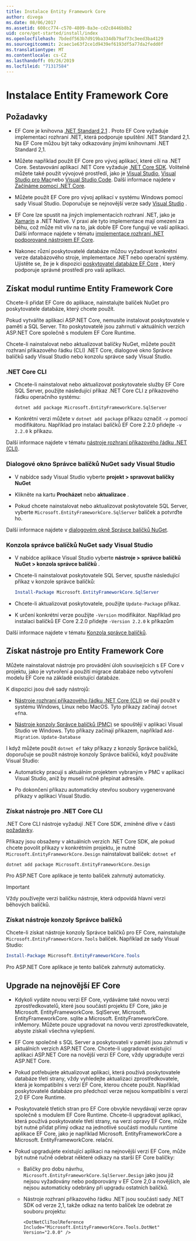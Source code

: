 ```yaml
---
title: Instalace Entity Framework Core
author: divega
ms.date: 08/06/2017
ms.assetid: 608cc774-c570-4809-8a3e-cd2c8446b8b2
uid: core/get-started/install/index
ms.openlocfilehash: 7bdedf563b7d919ba334db79af73c3eed3ba4129
ms.sourcegitcommit: 2caec1e63f2ce1d9439ef6193df5a77da2fedd0f
ms.translationtype: MT
ms.contentlocale: cs-CZ
ms.lasthandoff: 09/26/2019
ms.locfileid: "71317584"
---
```

# <a name="installing-entity-framework-core"></a>Instalace Entity Framework Core

## <a name="prerequisites"></a>Požadavky

* EF Core je knihovna [.NET Standard 2,1](/dotnet/standard/net-standard) . Proto EF Core vyžaduje implementaci rozhraní .NET, která podporuje spuštění .NET Standard 2,1. Na EF Core můžou být taky odkazovány jinými knihovnami .NET Standard 2,1. 

* Můžete například použít EF Core pro vývoj aplikací, které cílí na .NET Core. Sestavování aplikací .NET Core vyžaduje [.NET Core SDK](https://dotnet.microsoft.com/download). Volitelně můžete také použít vývojové prostředí, jako je [Visual Studio](https://visualstudio.microsoft.com/vs), [Visual Studio pro Mac](https://visualstudio.microsoft.com/vs/mac)nebo [Visual Studio Code](https://code.visualstudio.com). Další informace najdete v [Začínáme pomocí .NET Core](/dotnet/core/get-started).

* Můžete použít EF Core pro vývoj aplikací v systému Windows pomocí sady Visual Studio. Doporučuje se nejnovější verze sady [Visual Studio](https://visualstudio.microsoft.com/vs) .

* EF Core lze spustit na jiných implementacích rozhraní .NET, jako je [Xamarin](https://dotnet.microsoft.com/apps/xamarin) a .NET Native. V praxi ale tyto implementace mají omezení za běhu, což může mít vliv na to, jak dobře EF Core fungují ve vaší aplikaci. Další informace najdete v tématu [implementace rozhraní .NET podporované nástrojem EF Core](xref:core/platforms/index).

* Nakonec různí poskytovatelé databáze můžou vyžadovat konkrétní verze databázového stroje, implementace .NET nebo operační systémy. Ujistěte se, že je k dispozici [poskytovatel databáze EF Core](xref:core/providers/index) , který podporuje správné prostředí pro vaši aplikaci.

## <a name="get-the-entity-framework-core-runtime"></a>Získat modul runtime Entity Framework Core

Chcete-li přidat EF Core do aplikace, nainstalujte balíček NuGet pro poskytovatele databáze, který chcete použít.

Pokud vytváříte aplikaci ASP.NET Core, nemusíte instalovat poskytovatele v paměti a SQL Server. Tito poskytovatelé jsou zahrnutí v aktuálních verzích ASP.NET Core společně s modulem EF Core Runtime.  

Chcete-li nainstalovat nebo aktualizovat balíčky NuGet, můžete použít rozhraní příkazového řádku (CLI) .NET Core, dialogové okno Správce balíčků sady Visual Studio nebo konzolu správce sady Visual Studio.

### <a name="net-core-cli"></a>.NET Core CLI

* Chcete-li nainstalovat nebo aktualizovat poskytovatele služby EF Core SQL Server, použijte následující příkaz .NET Core CLI z příkazového řádku operačního systému:

  ``` Console
  dotnet add package Microsoft.EntityFrameworkCore.SqlServer
  ```

* Konkrétní verzi můžete v `dotnet add package` příkazu označit `-v` pomocí modifikátoru. Například pro instalaci balíčků EF Core 2.2.0 přidejte `-v 2.2.0` k příkazu.

Další informace najdete v tématu [nástroje rozhraní příkazového řádku .NET (CLI)](/dotnet/core/tools/).

### <a name="visual-studio-nuget-package-manager-dialog"></a>Dialogové okno Správce balíčků NuGet sady Visual Studio

* V nabídce sady Visual Studio vyberte **projekt > spravovat balíčky NuGet**

* Klikněte na kartu **Procházet** nebo **aktualizace** .

* Pokud chcete nainstalovat nebo aktualizovat poskytovatele SQL Server, vyberte `Microsoft.EntityFrameworkCore.SqlServer` balíček a potvrďte ho.

Další informace najdete v [dialogovém okně Správce balíčků NuGet](/nuget/tools/package-manager-ui).

### <a name="visual-studio-nuget-package-manager-console"></a>Konzola správce balíčků NuGet sady Visual Studio

* V nabídce aplikace Visual Studio vyberte **nástroje > správce balíčků NuGet > konzola správce balíčků** .

* Chcete-li nainstalovat poskytovatele SQL Server, spusťte následující příkaz v konzole správce balíčků:

  ``` PowerShell  
  Install-Package Microsoft.EntityFrameworkCore.SqlServer
  ```
* Chcete-li aktualizovat poskytovatele, použijte `Update-Package` příkaz.

* K určení konkrétní verze použijte `-Version` modifikátor. Například pro instalaci balíčků EF Core 2.2.0 přidejte `-Version 2.2.0` k příkazům

Další informace najdete v tématu [Konzola správce balíčků](/nuget/tools/package-manager-console).

## <a name="get-the-entity-framework-core-tools"></a>Získat nástroje pro Entity Framework Core

Můžete nainstalovat nástroje pro provádění úloh souvisejících s EF Core v projektu, jako je vytvoření a použití migrace databáze nebo vytvoření modelu EF Core na základě existující databáze.

K dispozici jsou dvě sady nástrojů:

* [Nástroje rozhraní příkazového řádku .NET Core (CLI)](xref:core/miscellaneous/cli/dotnet) se dají použít v systému Windows, Linux nebo MacOS. Tyto příkazy začínají `dotnet ef`na. 

* [Nástroje konzoly Správce balíčků (PMC)](xref:core/miscellaneous/cli/powershell) se spouštějí v aplikaci Visual Studio ve Windows. Tyto příkazy začínají příkazem, například `Add-Migration`. `Update-Database`

I když můžete použít `dotnet ef` taky příkazy z konzoly Správce balíčků, doporučuje se použít nástroje konzoly Správce balíčků, když používáte Visual Studio:

* Automaticky pracují s aktuálním projektem vybraným v PMC v aplikaci Visual Studio, aniž by museli ručně přepínat adresáře.  

* Po dokončení příkazu automaticky otevřou soubory vygenerované příkazy v aplikaci Visual Studio.

<a name="cli"></a>

### <a name="get-the-net-core-cli-tools"></a>Získat nástroje pro .NET Core CLI

.NET Core CLI nástroje vyžadují .NET Core SDK, zmíněné dříve v části [požadavky](#prerequisites).

Příkazy jsou obsaženy v aktuálních verzích .NET Core SDK, ale pokud chcete povolit příkazy v konkrétním projektu, je nutné `Microsoft.EntityFrameworkCore.Design` nainstalovat balíček: `dotnet ef`

``` Console 
dotnet add package Microsoft.EntityFrameworkCore.Design 
``` 

Pro ASP.NET Core aplikace je tento balíček zahrnutý automaticky.

> [!IMPORTANT]      
> Vždy používejte verzi balíčku nástroje, která odpovídá hlavní verzi běhových balíčků.

### <a name="get-the-package-manager-console-tools"></a>Získat nástroje konzoly Správce balíčků

Chcete-li získat nástroje konzoly Správce balíčků pro EF Core, nainstalujte `Microsoft.EntityFrameworkCore.Tools` balíček. Například ze sady Visual Studio:

``` PowerShell  
Install-Package Microsoft.EntityFrameworkCore.Tools
``` 

Pro ASP.NET Core aplikace je tento balíček zahrnutý automaticky.

## <a name="upgrading-to-the-latest-ef-core"></a>Upgrade na nejnovější EF Core

* Kdykoli vydáte novou verzi EF Core, vydáváme také novou verzi zprostředkovatelů, které jsou součástí projektu EF Core, jako je Microsoft. EntityFrameworkCore. SqlServer, Microsoft. EntityFrameworkCore. sqlite a Microsoft. EntityFrameworkCore. inMemory. Můžete pouze upgradovat na novou verzi zprostředkovatele, abyste získali všechna vylepšení. 

* EF Core společně s SQL Server a poskytovateli v paměti jsou zahrnuti v aktuálních verzích ASP.NET Core. Chcete-li upgradovat existující aplikaci ASP.NET Core na novější verzi EF Core, vždy upgradujte verzi ASP.NET Core.

* Pokud potřebujete aktualizovat aplikaci, která používá poskytovatele databáze třetí strany, vždy vyhledejte aktualizaci zprostředkovatele, která je kompatibilní s verzí EF Core, kterou chcete použít. Například poskytovatelé databáze pro předchozí verze nejsou kompatibilní s verzí 2,0 EF Core Runtime.

* Poskytovatelé třetích stran pro EF Core obvykle nevydávají verze oprav společně s modulem EF Core Runtime. Chcete-li upgradovat aplikaci, která používá poskytovatele třetí strany, na verzi opravy EF Core, může být nutné přidat přímý odkaz na jednotlivé součásti modulu runtime aplikace EF Core, jako je například Microsoft. EntityFrameworkCore a Microsoft. EntityFrameworkCore. relační.

* Pokud upgradujete existující aplikaci na nejnovější verzi EF Core, může být nutné ručně odebrat některé odkazy na starší EF Core balíčky:

  * Balíčky pro dobu návrhu, `Microsoft.EntityFrameworkCore.SqlServer.Design` jako jsou již nejsou vyžadovány nebo podporovány v EF Core 2,0 a novějších, ale nejsou automaticky odebrány při upgradu ostatních balíčků.

  * Nástroje rozhraní příkazového řádku .NET jsou součástí sady .NET SDK od verze 2,1, takže odkaz na tento balíček lze odebrat ze souboru projektu:

    ```
    <DotNetCliToolReference Include="Microsoft.EntityFrameworkCore.Tools.DotNet" Version="2.0.0" />
    ```

